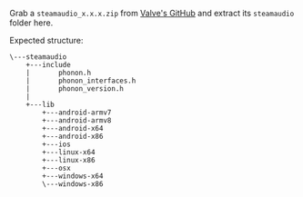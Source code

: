 Grab a `steamaudio_x.x.x.zip` from [Valve's GitHub](https://github.com/ValveSoftware/steam-audio/releases) and extract its `steamaudio` folder here.

Expected structure:
```
\---steamaudio
    +---include
    |       phonon.h
    |       phonon_interfaces.h
    |       phonon_version.h
    |
    +---lib
        +---android-armv7
        +---android-armv8
        +---android-x64
        +---android-x86
        +---ios
        +---linux-x64
        +---linux-x86
        +---osx
        +---windows-x64
        \---windows-x86
```